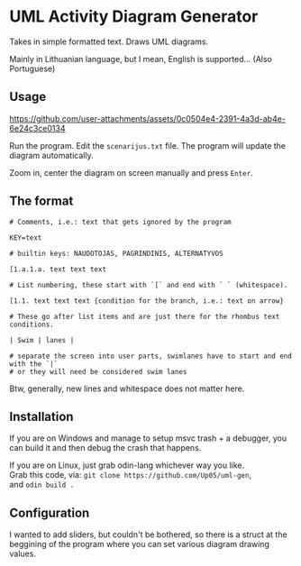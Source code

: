# UML Activity Diagram Generator

Takes in simple formatted text. Draws UML diagrams.

Mainly in Lithuanian language, but I mean, English is supported... (Also Portuguese)

## Usage

https://github.com/user-attachments/assets/0c0504e4-2391-4a3d-ab4e-6e24c3ce0134


Run the program. Edit the `scenarijus.txt` file. The program will update the diagram automatically.

Zoom in, center the diagram on screen manually and press `Enter`.

## The format

```
# Comments, i.e.: text that gets ignored by the program
```

```
KEY=text

# builtin keys: NAUDOTOJAS, PAGRINDINIS, ALTERNATYVOS
```

```
[1.a.1.a. text text text

# List numbering, these start with `[` and end with ` ` (whitespace).
```

```
[1.1. text text text {condition for the branch, i.e.: text on arrow}

# These go after list items and are just there for the rhombus text conditions.
```

```
| Swim | lanes |

# separate the screen into user parts, swimlanes have to start and end with the `|`
# or they will need be considered swim lanes
```


Btw, generally, new lines and whitespace does not matter here.

## Installation

If you are on Windows and manage to setup msvc trash + a debugger, you can build it and then debug the crash that happens.

If you are on Linux, just grab odin-lang whichever way you like.  
Grab this code, via: `git clone https://github.com/Up05/uml-gen`,  
and `odin build .`

## Configuration

I wanted to add sliders, but couldn't be bothered, so there is a struct at the beggining of the program
where you can set various diagram drawing values.


